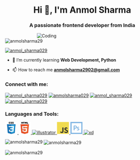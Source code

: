 <h1 align="center">Hi 👋, I'm Anmol Sharma</h1>
<h3 align="center">A passionate frontend developer from India</h3>
<img align="right" alt="Coding" width="400" src="https://cdn.dribbble.com/users/1162077/screenshots/3848914/programmer.gif">

<p align="left"> <img src="https://komarev.com/ghpvc/?username=anmolsharma29&label=Profile%20views&color=0e75b6&style=flat" alt="anmolsharma29" /> </p>

<p align="left"> <a href="https://twitter.com/anmol_sharma029" target="blank"><img src="https://img.shields.io/twitter/follow/anmol_sharma029?logo=twitter&style=for-the-badge" alt="anmol_sharma029" /></a> </p>

- 🌱 I’m currently learning **Web Development, Python**

- 📫 How to reach me **anmolsharma2902@gmail.com**

<h3 align="left">Connect with me:</h3>
<p align="left">
<a href="https://twitter.com/anmol_sharma029" target="blank"><img align="center" src="https://raw.githubusercontent.com/rahuldkjain/github-profile-readme-generator/master/src/images/icons/Social/twitter.svg" alt="anmol_sharma029" height="30" width="40" /></a>
<a href="https://linkedin.com/in/anmolsharma029" target="blank"><img align="center" src="https://raw.githubusercontent.com/rahuldkjain/github-profile-readme-generator/master/src/images/icons/Social/linked-in-alt.svg" alt="anmolsharma029" height="30" width="40" /></a>
<a href="https://instagram.com/anmol_sharma029" target="blank"><img align="center" src="https://raw.githubusercontent.com/rahuldkjain/github-profile-readme-generator/master/src/images/icons/Social/instagram.svg" alt="anmol_sharma029" height="30" width="40" /></a>
<a href="https://dribbble.com/anmol_sharma029" target="blank"><img align="center" src="https://raw.githubusercontent.com/rahuldkjain/github-profile-readme-generator/master/src/images/icons/Social/dribbble.svg" alt="anmol_sharma029" height="30" width="40" /></a>
</p>

<h3 align="left">Languages and Tools:</h3>
<p align="left"> <a href="https://www.w3schools.com/css/" target="_blank" rel="noreferrer"> <img src="https://raw.githubusercontent.com/devicons/devicon/master/icons/css3/css3-original-wordmark.svg" alt="css3" width="40" height="40"/> </a> <a href="https://www.w3.org/html/" target="_blank" rel="noreferrer"> <img src="https://raw.githubusercontent.com/devicons/devicon/master/icons/html5/html5-original-wordmark.svg" alt="html5" width="40" height="40"/> </a> <a href="https://www.adobe.com/in/products/illustrator.html" target="_blank" rel="noreferrer"> <img src="https://www.vectorlogo.zone/logos/adobe_illustrator/adobe_illustrator-icon.svg" alt="illustrator" width="40" height="40"/> </a> <a href="https://developer.mozilla.org/en-US/docs/Web/JavaScript" target="_blank" rel="noreferrer"> <img src="https://raw.githubusercontent.com/devicons/devicon/master/icons/javascript/javascript-original.svg" alt="javascript" width="40" height="40"/> </a> <a href="https://www.photoshop.com/en" target="_blank" rel="noreferrer"> <img src="https://raw.githubusercontent.com/devicons/devicon/master/icons/photoshop/photoshop-line.svg" alt="photoshop" width="40" height="40"/> </a> <a href="https://www.adobe.com/products/xd.html" target="_blank" rel="noreferrer"> <img src="https://cdn.worldvectorlogo.com/logos/adobe-xd.svg" alt="xd" width="40" height="40"/> </a> </p>

<p><img align="left" src="https://github-readme-stats.vercel.app/api/top-langs?username=anmolsharma29&show_icons=true&locale=en&layout=compact" alt="anmolsharma29" /></p>

<p>&nbsp;<img align="center" src="https://github-readme-stats.vercel.app/api?username=anmolsharma29&show_icons=true&locale=en" alt="anmolsharma29" /></p>

<p><img align="center" src="https://github-readme-streak-stats.herokuapp.com/?user=anmolsharma29&" alt="anmolsharma29" /></p>
